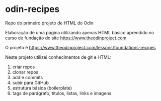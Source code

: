 # odin-recipes
Repo do primeiro projeto de HTML do Odin

Elaboração de uma página utilizando apenas HTML básico aprendido no curso de fundação do site https://www.theodinproject.com

O projeto é https://www.theodinproject.com/lessons/foundations-recipes

Neste projeto utilizei conhecimentos de git e HTML:
1) criar repos
2) clonar repos
3) add e commits
4) subir para GitHub
5) estrutura básica (boilerplate)
6) tags de parágrafo, títulos, listas, links e imagens
